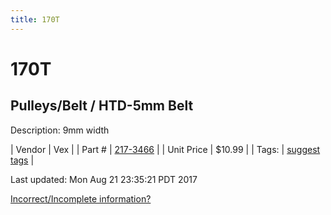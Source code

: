 ```yaml
---
title: 170T
---
```


# 170T
## Pulleys/Belt / HTD-5mm Belt
Description: 	9mm width 

| Vendor | Vex | 
| Part # | [217-3466](http://www.vexrobotics.com/vexpro/motion/belts-and-pulleys/htdbelts9.html) | 
| Unit Price | $10.99 | 
| Tags: | [suggest tags](https://docs.google.com/forms/d/e/1FAIpQLSeWyY8v3RgOty-MyWmh9U0iivNYN_molChYyS-0U-o-kOAv_g/viewform) | 

Last updated: Mon Aug 21 23:35:21 PDT 2017

 [Incorrect/Incomplete information?](https://docs.google.com/forms/d/e/1FAIpQLSeWyY8v3RgOty-MyWmh9U0iivNYN_molChYyS-0U-o-kOAv_g/viewform)